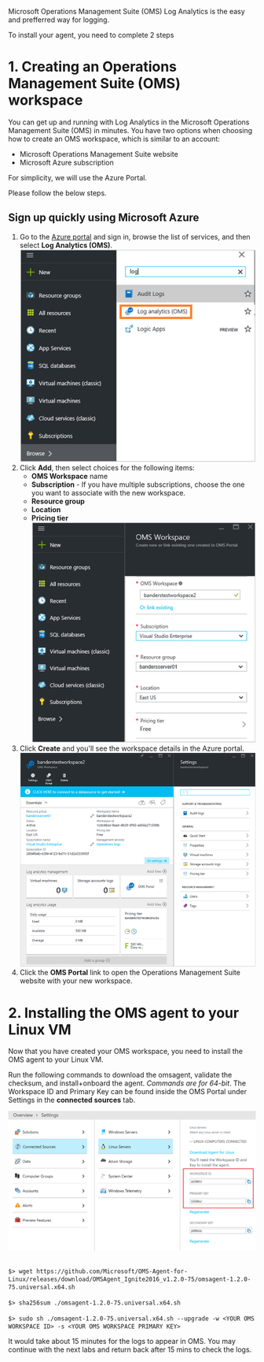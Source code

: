 Microsoft Operations Management Suite (OMS) Log Analytics is the easy and prefferred way for logging.

To install your agent, you need to complete 2 steps

# 1. Creating an Operations Management Suite (OMS) workspace

You can get up and running with Log Analytics in the Microsoft Operations Management Suite (OMS) in minutes. You have two options when choosing how to create an OMS workspace, which is similar to an account:

- Microsoft Operations Management Suite website
- Microsoft Azure subscription

For simplicity, we will use the Azure Portal.

Please follow the below steps.

## Sign up quickly using Microsoft Azure

1. Go to the [Azure portal](https://portal.azure.com) and sign in, browse the list of services, and then select **Log Analytics (OMS)**.  
    ![Azure portal](./media/oms-onboard-azure-portal.png)
2. Click **Add**, then select choices for the following items:
    - **OMS Workspace** name
    - **Subscription** - If you have multiple subscriptions, choose the one you want to associate with the new workspace.
    - **Resource group**
    - **Location**
    - **Pricing tier**  
        ![quick create](./media/oms-onboard-quick-create.png)
3. Click **Create** and you'll see the workspace details in the Azure portal.       
    ![workspace details](./media/oms-onboard-workspace-details.png)         
4. Click the **OMS Portal** link to open the Operations Management Suite website with your new workspace.


# 2. Installing the OMS agent to your Linux VM

Now that you have created your OMS workspace, you need to install the OMS agent to your Linux VM.

Run the following commands to download the omsagent, validate the checksum, and install+onboard the agent. *Commands are for 64-bit*. The Workspace ID and Primary Key can be found inside the OMS Portal under Settings in the **connected sources** tab.

![connected-resources](./media/connected-resources.png)

```

$> wget https://github.com/Microsoft/OMS-Agent-for-Linux/releases/download/OMSAgent_Ignite2016_v1.2.0-75/omsagent-1.2.0-75.universal.x64.sh

$> sha256sum ./omsagent-1.2.0-75.universal.x64.sh

$> sudo sh ./omsagent-1.2.0-75.universal.x64.sh --upgrade -w <YOUR OMS WORKSPACE ID> -s <YOUR OMS WORKSPACE PRIMARY KEY>

```
It would take about 15 minutes for the logs to appear in OMS. You may continue with the next labs and return back after 15 mins to check the logs.
